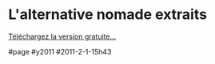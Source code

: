 # L'alternative nomade extraits

[Téléchargez la version gratuite...](../books/alternative-nomade.md)

#page #y2011 #2011-2-1-15h43
